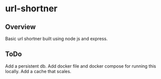 # url-shortner
## Overview
Basic url shortner built using node js and express.

## ToDo
Add a persistent db.
Add docker file and docker compose for running this locally.
Add a cache that scales.
